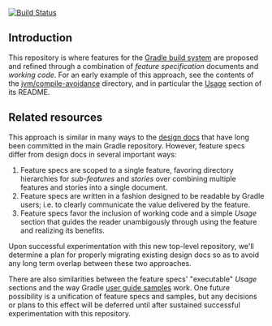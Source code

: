 [![Build Status](https://travis-ci.org/gradle/features.svg?branch=master)](https://travis-ci.org/gradle/features)

## Introduction

This repository is where features for the [Gradle build system](https://github.com/gradle/gradle) are proposed and refined through a combination of _feature specification_ documents and _working code_. For an early example of this approach, see the contents of the [jvm/compile-avoidance](jvm/compile-avoidance) directory, and in particular the [Usage](compile-avoidance#Usage) section of its README.

## Related resources

This approach is similar in many ways to the [design docs](https://github.com/gradle/gradle/tree/master/design-docs) that have long been committed in the main Gradle repository. However, feature specs differ from design docs in several important ways:

 1. Feature specs are scoped to a single feature, favoring directory hierarchies for _sub-features_ and _stories_ over combining multiple features and stories into a single document.
 2. Feature specs are written in a fashion designed to be readable by Gradle users; i.e. to clearly communicate the value delivered by the feature.
 3. Feature specs favor the inclusion of working code and a simple _Usage_ section that guides the reader unambigously through using the feature and realizing its benefits.

Upon successful experimentation with this new top-level repository, we'll determine a plan for properly migrating existing design docs so as to avoid any long term overlap between these two approaches.

There are also similarities between the feature specs' "executable" _Usage_ sections and the way Gradle [user guide samples](https://docs.gradle.org/nightly/userguide/sample_list.html) work. One future possibility is a unification of feature specs and samples, but any decisions or plans to this effect will be deferred until after sustained successful experimentation with this repository.
